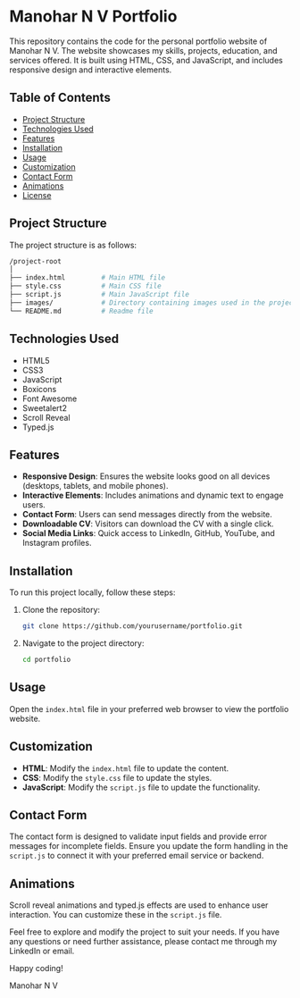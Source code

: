 # Manohar N V Portfolio

This repository contains the code for the personal portfolio website of Manohar N V. The website showcases my skills, projects, education, and services offered. It is built using HTML, CSS, and JavaScript, and includes responsive design and interactive elements.

## Table of Contents
- [Project Structure](#project-structure)
- [Technologies Used](#technologies-used)
- [Features](#features)
- [Installation](#installation)
- [Usage](#usage)
- [Customization](#customization)
- [Contact Form](#contact-form)
- [Animations](#animations)
- [License](#license)

## Project Structure

The project structure is as follows:

```bash
/project-root
│
├── index.html         # Main HTML file
├── style.css          # Main CSS file
├── script.js          # Main JavaScript file
├── images/            # Directory containing images used in the project
└── README.md          # Readme file
```

## Technologies Used

- HTML5
- CSS3
- JavaScript
- Boxicons
- Font Awesome
- Sweetalert2
- Scroll Reveal
- Typed.js

## Features

- **Responsive Design**: Ensures the website looks good on all devices (desktops, tablets, and mobile phones).
- **Interactive Elements**: Includes animations and dynamic text to engage users.
- **Contact Form**: Users can send messages directly from the website.
- **Downloadable CV**: Visitors can download the CV with a single click.
- **Social Media Links**: Quick access to LinkedIn, GitHub, YouTube, and Instagram profiles.

## Installation

To run this project locally, follow these steps:

1. Clone the repository:
    ```bash
    git clone https://github.com/yourusername/portfolio.git
    ```
2. Navigate to the project directory:
    ```bash
    cd portfolio
    ```

## Usage

Open the `index.html` file in your preferred web browser to view the portfolio website.

## Customization

- **HTML**: Modify the `index.html` file to update the content.
- **CSS**: Modify the `style.css` file to update the styles.
- **JavaScript**: Modify the `script.js` file to update the functionality.

## Contact Form

The contact form is designed to validate input fields and provide error messages for incomplete fields. Ensure you update the form handling in the `script.js` to connect it with your preferred email service or backend.

## Animations

Scroll reveal animations and typed.js effects are used to enhance user interaction. You can customize these in the `script.js` file.

Feel free to explore and modify the project to suit your needs. If you have any questions or need further assistance, please contact me through my LinkedIn or email.

Happy coding!

Manohar N V
